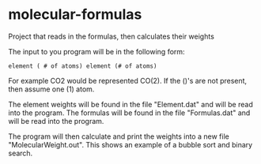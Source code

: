 # molecular-formulas
Project that reads in the formulas, then calculates their weights

The input to you program will be in the following form:

	element ( # of atoms) element (# of atoms) 

For example CO2 would be represented CO(2).  If the ()'s are not present, then assume one (1) atom. 

The element weights will be found in the file "Element.dat" and will be read into the program. The formulas will be found in the file "Formulas.dat" and will be read into the program.

The program will then calculate and print the weights into a new file "MolecularWeight.out". This shows an example of a bubble sort and binary search. 
